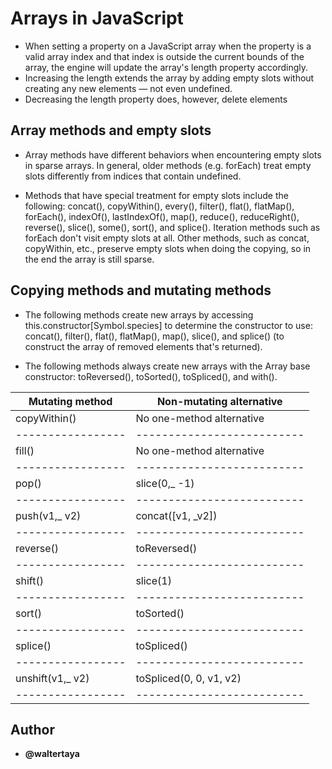 # Arrays in JavaScript

- When setting a property on a JavaScript array when the property is a valid array index and that index is outside the current bounds of the array, the engine will update the array's length property accordingly.
- Increasing the length extends the array by adding empty slots without creating any new elements — not even undefined.
- Decreasing the length property does, however, delete elements

## Array methods and empty slots

- Array methods have different behaviors when encountering empty slots in sparse arrays. In general, older methods (e.g. forEach) treat empty slots differently from indices that contain undefined.

- Methods that have special treatment for empty slots include the following: concat(), copyWithin(), every(), filter(), flat(), flatMap(), forEach(), indexOf(), lastIndexOf(), map(), reduce(), reduceRight(), reverse(), slice(), some(), sort(), and splice(). Iteration methods such as forEach don't visit empty slots at all. Other methods, such as concat, copyWithin, etc., preserve empty slots when doing the copying, so in the end the array is still sparse.

## Copying methods and mutating methods

- The following methods create new arrays by accessing this.constructor[Symbol.species] to determine the constructor to use: concat(), filter(), flat(), flatMap(), map(), slice(), and splice() (to construct the array of removed elements that's returned).

- The following methods always create new arrays with the Array base constructor: toReversed(), toSorted(), toSpliced(), and with().

| Mutating method | Non-mutating alternative |
|-----------------|--------------------------|
| copyWithin()    | No one-method alternative|
|-----------------|--------------------------|
| fill()          | No one-method alternative|
|-----------------|--------------------------|
| pop()           | slice(0,_ -1)            |
|-----------------|--------------------------|
| push(v1,_ v2)   | concat([v1, _v2])        |
|-----------------|--------------------------|
| reverse()       | toReversed()             |
|-----------------|--------------------------|
| shift()         | slice(1)                 |
|-----------------|--------------------------|
| sort()          | toSorted()               |
|-----------------|--------------------------|
| splice()        | toSpliced()              |
|-----------------|--------------------------|
| unshift(v1,_ v2)| toSpliced(0, 0, v1, v2)  |
|-----------------|--------------------------|

## Author

- **@waltertaya**
